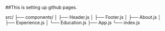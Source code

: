 ##This is setting up github pages.

src/
├── components/
│   ├── Header.js
│   ├── Footer.js
│   ├── About.js
│   ├── Experience.js
│   └── Education.js
├── App.js
└── index.js

